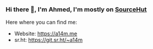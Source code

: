 ### Hi there 👋, I'm Ahmed, I'm mostly on [SourceHut](https://git.sr.ht/~a14m)

Here where you can find me:
- Website: https://a14m.me
- sr.ht: https://git.sr.ht/~a14m

